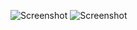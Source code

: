 ![Screenshot](https://github.com/arslan174/chromeExtension/blob/master/screenshots/activation.PNG)
![Screenshot](https://github.com/arslan174/chromeExtension/blob/master/screenshots/notification.PNG)
